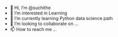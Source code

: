 - 👋 Hi, I’m @suchithe
- 👀 I’m interested in Learning
- 🌱 I’m currently learning Python data science path
- 💞️ I’m looking to collaborate on ...
- 📫 How to reach me ...

<!---
suchithe/suchithe is a ✨ special ✨ repository because its `README.md` (this file) appears on your GitHub profile.
You can click the Preview link to take a look at your changes.
--->
